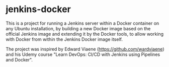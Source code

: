 # jenkins-docker

This is a project for running a Jenkins server within a Docker container on any Ubuntu installation, by building a new Docker image based on the official Jenkins image and extending it by the Docker tools, to allow working with Docker from within the Jenkins Docker image itself.

The project was inspired by Edward Viaene (https://github.com/wardviaene) and his Udemy course "Learn DevOps: CI/CD with Jenkins using Pipelines and Docker".


